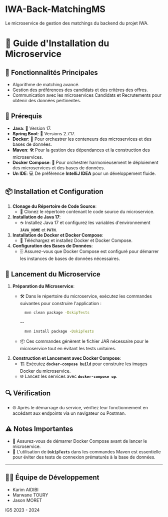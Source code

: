 # IWA-Back-MatchingMS
Le microservice de gestion des matchings du backend du projet IWA.

# **🚀 Guide d'Installation du Microservice**

## **🌟 Fonctionnalités Principales**

- Algorithme de matching avancé.
- Gestion des préférences des candidats et des critères des offres.
- Communication avec les microservices Candidats et Recrutements pour obtenir des données pertinentes.


## **🔧 Prérequis**

- **Java**: 🌟 Version 17.
- **Spring Boot**: 🚀 Versions 2.7.17.
- **Docker**: 🐳 Pour orchestrer les conteneurs des microservices et des bases de données.
- **Maven**: 🛠 Pour la gestion des dépendances et la construction des microservices.
- **Docker Compose**: 🎼 Pour orchestrer harmonieusement le déploiement des microservices et des bases de données.
- **Un IDE**: 💻 De préférence **IntelliJ IDEA** pour un développement fluide.

## **📦 Installation et Configuration**

1. **Clonage du Répertoire de Code Source**:
    - 📂 Clonez le répertoire contenant le code source du microservice.
2. **Installation de Java 17**:
    - ☕ Installez Java 17 et configurez les variables d'environnement **`JAVA_HOME`** et **`PATH`**.
3. **Installation de Docker et Docker Compose**:
    - 🐳 Téléchargez et installez Docker et Docker Compose.
4. **Configuration des Bases de Données**:
    - 🗄 Assurez-vous que Docker Compose est configuré pour démarrer les instances de bases de données nécessaires.

## **🚀 Lancement du Microservice**

1. **Préparation du Microservice**:
    - 🛠 Dans le répertoire du microservice, exécutez les commandes suivantes pour construire l'application :

        ```bash
          mvn clean package -DskipTests
        ```
      --
      ```bash
        mvn install package -DskipTests
        ```

    - 📦 Ces commandes génèrent le fichier JAR nécessaire pour le microservice tout en évitant les tests unitaires.
2. **Construction et Lancement avec Docker Compose**:
    - 🏗 Exécutez **`docker-compose build`** pour construire les images Docker du microservice.
    - 🌐 Lancez les services avec **`docker-compose up`**.

## **🔍 Vérification**

- 🌐 Après le démarrage du service, vérifiez leur fonctionnement en accédant aux endpoints via un navigateur ou Postman.

## **⚠️ Notes Importantes**

- 🚀 Assurez-vous de démarrer Docker Compose avant de lancer le microservice.
- 🛑 L'utilisation de **`DskipTests`** dans les commandes Maven est essentielle pour éviter des tests de connexion prématurés à la base de données.

---

## **👨‍💻 Équipe de Développement**

- Karim AIDIBI
- Marwane TOURY
- Jason MORET

IG5 2023 - 2024